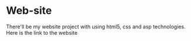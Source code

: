 # Web-site
There'll be my website project with using html5, css and asp technologies.
Here is the link to the website 
